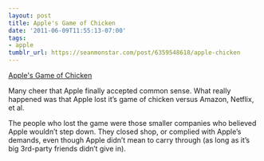 ```yaml
---
layout: post
title: Apple's Game of Chicken
date: '2011-06-09T11:55:13-07:00'
tags:
- apple
tumblr_url: https://seanmonstar.com/post/6359548618/apple-chicken
---
```

[Apple's Game of Chicken](http://www.macrumors.com/2011/06/09/apple-reverses-course-on-in-app-subscriptions/)  

Many cheer that Apple finally accepted common sense. What really happened was that Apple lost it’s game of chicken versus Amazon, Netflix, et al.

The people who lost the game were those smaller companies who believed Apple wouldn’t step down. They closed shop, or complied with Apple’s demands, even though Apple didn’t mean to carry through (as long as it’s big 3rd-party friends didn’t give in).

